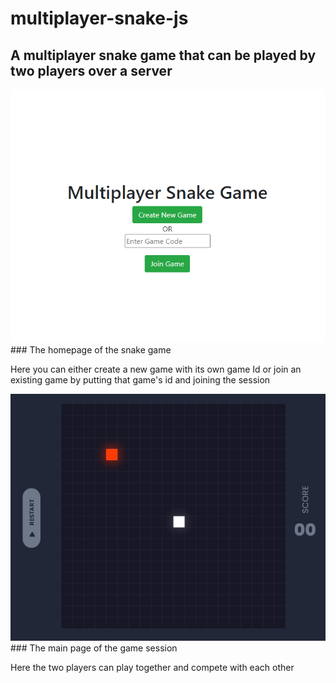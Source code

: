 # multiplayer-snake-js

## A multiplayer snake game that can be played by two players over a server

<img src="https://github.com/Mayank-141-Shaw/multiplayer-snake-js/blob/main/app-view.png" />
### The homepage of the snake game 

Here you can either create a new game with its own game Id or join an existing game by putting that game's id and joining the session

<img src="https://github.com/Mayank-141-Shaw/multiplayer-snake-js/blob/main/game-view.jpg" />
### The main page of the game session

Here the two players can play together and compete with each other
